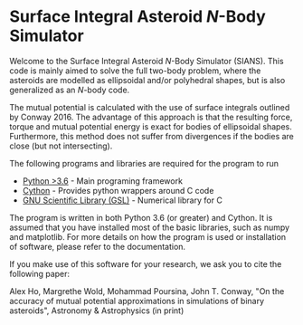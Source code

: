 # Surface Integral Asteroid $N$-Body Simulator
Welcome to the Surface Integral Asteroid $N$-Body Simulator (SIANS). This code is mainly aimed to solve the full two-body problem, where the asteroids are modelled as ellipsoidal and/or polyhedral shapes, but is also generalized as an $N$-body code.

The mutual potential is calculated with the use of surface integrals outlined by Conway 2016. The advantage of this approach is that the resulting force, torque and mutual potential energy is exact for bodies of ellipsoidal shapes. Furthermore, this method does not suffer from divergences if the bodies are close (but not intersecting).

The following programs and libraries are required for the program to run
* [Python >3.6](https://www.python.org/) - Main programing framework
* [Cython](https://cython.org/) - Provides python wrappers around C code
* [GNU Scientific Library (GSL)](https://www.gnu.org/software/gsl/) - Numerical library for C

The program is written in both Python 3.6 (or greater) and Cython. It is assumed that you have installed most of the basic libraries, such as numpy and matplotlib. For more details on how the program is used or installation of software, please refer to the documentation.

If you make use of this software for your research, we ask you to cite the following paper:

Alex Ho, Margrethe Wold, Mohammad Poursina, John T. Conway, "On the accuracy of mutual potential approximations in simulations of binary asteroids", Astronomy & Astrophysics (in print)